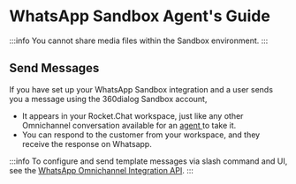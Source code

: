# WhatsApp Sandbox Agent's Guide

:::info
You cannot share media files within the Sandbox environment.
:::

## Send Messages

If you have set up your WhatsApp Sandbox integration and a user sends you a message using the 360dialog Sandbox account,&#x20;

* It appears in your Rocket.Chat workspace, just like any other Omnichannel conversation available for an [agent ](../../../../../use-rocket.chat/omnichannel/agents.md)to take it.
* You can respond to the customer from your workspace, and they receive the response on Whatsapp.&#x20;

:::info
To configure and send template messages via slash command and UI, see the [WhatsApp Omnichannel Integration API](https://developer.rocket.chat/reference/api/rest-api/endpoints/apps-endpoints/whatsapp-endpoints/whatsapp-omnichannel-integration-api#2.-via-slash-command-and-ui).
:::
